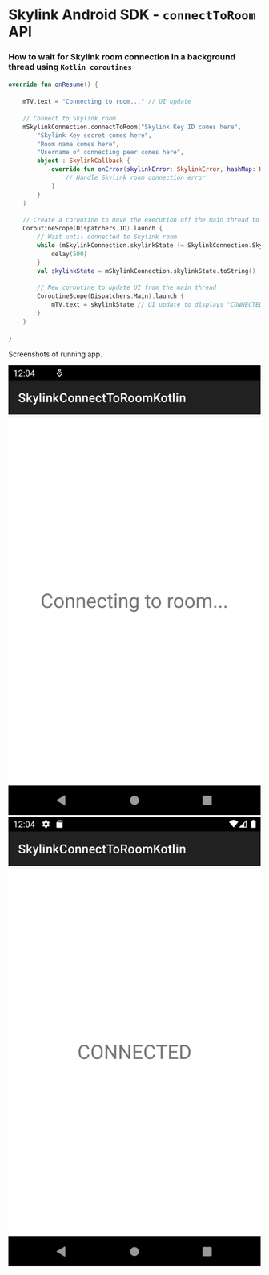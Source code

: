 # Skylink Android SDK - `connectToRoom` API

### How to wait for Skylink room connection in a background thread using `Kotlin coroutines`

``` kotlin
override fun onResume() {

    mTV.text = "Connecting to room..." // UI update

    // Connect to Skylink room
    mSkylinkConnection.connectToRoom("Skylink Key ID comes here",
        "Skylink Key secret comes here",
        "Room name comes here",
        "Username of connecting peer comes here",
        object : SkylinkCallback {
            override fun onError(skylinkError: SkylinkError, hashMap: HashMap<String, Any>) {
                // Handle Skylink room connection error
            }
        }
    )

    // Create a coroutine to move the execution off the main thread to an IO thread
    CoroutineScope(Dispatchers.IO).launch {
        // Wait until connected to Skylink room
        while (mSkylinkConnection.skylinkState != SkylinkConnection.SkylinkState.CONNECTED) {
            delay(500)
        }
        val skylinkState = mSkylinkConnection.skylinkState.toString()

        // New coroutine to update UI from the main thread
        CoroutineScope(Dispatchers.Main).launch {
            mTV.text = skylinkState // UI update to displays "CONNECTED"
        }
    }

}
```

Screenshots of running app.

![Sample app screenshot 1](figures/Screenshot_1644302094.png)
![Sample app screenshot 1](figures/Screenshot_1644302098.png)